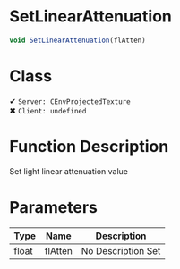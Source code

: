 # SetLinearAttenuation
```js	
void SetLinearAttenuation(flAtten)
```
# Class
✔ `Server: CEnvProjectedTexture`  
✖ `Client: undefined`  

# Function Description
Set light linear attenuation value
# Parameters
Type|Name|Description
--|--|--
float|flAtten|No Description Set
